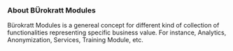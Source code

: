 ### About BÜrokratt Modules

Bürokratt Modules is a genereal concept for different kind of collection of functionalities representing specific business value. For instance, Analytics, Anonymization, Services, Training Module, etc.
